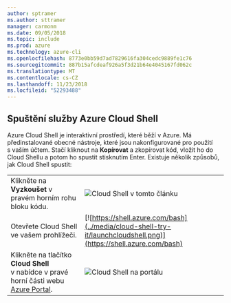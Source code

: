 ```yaml
---
author: sptramer
ms.author: sttramer
manager: carmonm
ms.date: 09/05/2018
ms.topic: include
ms.prod: azure
ms.technology: azure-cli
ms.openlocfilehash: 8773e0bb59d7ad7829616fa304cedc9889fe1c76
ms.sourcegitcommit: 887b15afcdeaf926a5f3d21b64e4045167fd062c
ms.translationtype: MT
ms.contentlocale: cs-CZ
ms.lasthandoff: 11/23/2018
ms.locfileid: "52293488"
---
```

## <a name="launch-azure-cloud-shell"></a>Spuštění služby Azure Cloud Shell

Azure Cloud Shell je interaktivní prostředí, které běží v Azure. Má předinstalované obecné nástroje, které jsou nakonfigurované pro použití s vaším účtem. Stačí kliknout na **Kopírovat** a zkopírovat kód, vložit ho do Cloud Shellu a potom ho spustit stisknutím Enter.  Existuje několik způsobů, jak Cloud Shell spustit:

|   | |
|-----------------------------------------------|---|
| Klikněte na **Vyzkoušet** v pravém horním rohu bloku kódu. | ![Cloud Shell v tomto článku](../media/cloud-shell-try-it/cli-try-it.png) |
| Otevřete Cloud Shell ve vašem prohlížeči. | [![https://shell.azure.com/bash](../media/cloud-shell-try-it/launchcloudshell.png)](https://shell.azure.com/bash) |
| Klikněte na tlačítko **Cloud Shell** v nabídce v pravé horní části webu [Azure Portal](https://portal.azure.com). | ![Cloud Shell na portálu](../media/cloud-shell-try-it/cloud-shell-menu.png) |

